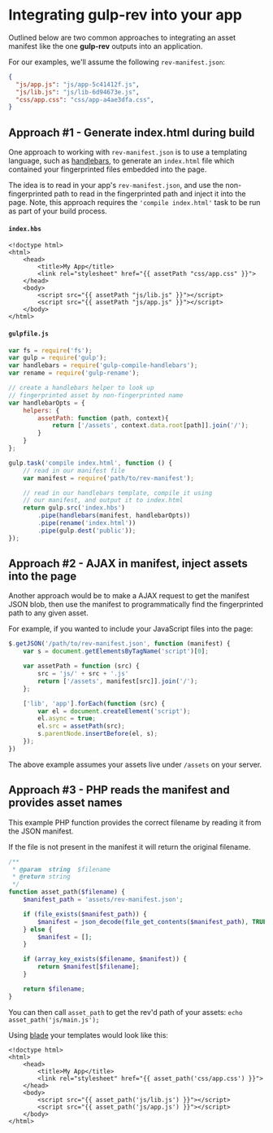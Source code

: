 # Integrating gulp-rev into your app

Outlined below are two common approaches to integrating an asset manifest like the one **gulp-rev** outputs into an application.

For our examples, we'll assume the following `rev-manifest.json`:

```json
{
  "js/app.js": "js/app-5c41412f.js",
  "js/lib.js": "js/lib-6d94673e.js",
  "css/app.css": "css/app-a4ae3dfa.css",
}
````


## Approach #1 - Generate index.html during build

One approach to working with `rev-manifest.json` is to use a templating language, such as [handlebars](http://handlebarsjs.com), to generate an `index.html` file which contained your fingerprinted files embedded into the page.

The idea is to read in your app's `rev-manifest.json`, and use the non-fingerprinted path to read in the fingerprinted path and inject it into the page. Note, this approach requires the `'compile index.html'` task to be run as part of your build process.

#### `index.hbs`

```html+jinja
<!doctype html>
<html>
	<head>
		<title>My App</title>
		<link rel="stylesheet" href="{{ assetPath "css/app.css" }}">
	</head>
	<body>
		<script src="{{ assetPath "js/lib.js" }}"></script>
		<script src="{{ assetPath "js/app.js" }}"></script>
	</body>
</html>
```

#### `gulpfile.js`

```js
var fs = require('fs');
var gulp = require('gulp');
var handlebars = require('gulp-compile-handlebars');
var rename = require('gulp-rename');

// create a handlebars helper to look up
// fingerprinted asset by non-fingerprinted name
var handlebarOpts = {
	helpers: {
		assetPath: function (path, context){
			return ['/assets', context.data.root[path]].join('/');
		}
	}
};

gulp.task('compile index.html', function () {
	// read in our manifest file
	var manifest = require('path/to/rev-manifest');

	// read in our handlebars template, compile it using
	// our manifest, and output it to index.html
	return gulp.src('index.hbs')
		.pipe(handlebars(manifest, handlebarOpts))
		.pipe(rename('index.html'))
		.pipe(gulp.dest('public'));
});
```


## Approach #2 - AJAX in manifest, inject assets into the page

Another approach would be to make a AJAX request to get the manifest JSON blob, then use the manifest to programmatically find the fingerprinted path to any given asset.

For example, if you wanted to include your JavaScript files into the page:

```js
$.getJSON('/path/to/rev-manifest.json', function (manifest) {
	var s = document.getElementsByTagName('script')[0];

	var assetPath = function (src) {
		src = 'js/' + src + '.js'
		return ['/assets', manifest[src]].join('/');
	};

	['lib', 'app'].forEach(function (src) {
		var el = document.createElement('script');
		el.async = true;
		el.src = assetPath(src);
		s.parentNode.insertBefore(el, s);
	});
})
```

The above example assumes your assets live under `/assets` on your server.


## Approach #3 - PHP reads the manifest and provides asset names

This example PHP function provides the correct filename by reading it from the JSON manifest.

If the file is not present in the manifest it will return the original filename.

```php
/**
 * @param  string  $filename
 * @return string
 */
function asset_path($filename) {
	$manifest_path = 'assets/rev-manifest.json';

	if (file_exists($manifest_path)) {
		$manifest = json_decode(file_get_contents($manifest_path), TRUE);
	} else {
		$manifest = [];
	}

	if (array_key_exists($filename, $manifest)) {
		return $manifest[$filename];
	}

	return $filename;
}
````

You can then call `asset_path` to get the rev'd path of your assets: `echo asset_path('js/main.js');`

Using [blade](http://laravel.com/docs/templates) your templates would look like this:

```html+jinja
<!doctype html>
<html>
	<head>
		<title>My App</title>
		<link rel="stylesheet" href="{{ asset_path('css/app.css') }}">
	</head>
	<body>
		<script src="{{ asset_path('js/lib.js') }}"></script>
		<script src="{{ asset_path('js/app.js') }}"></script>
	</body>
</html>
```
